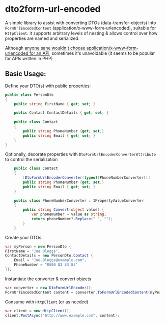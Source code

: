 # dto2form-url-encoded
A simple library to assist with converting DTOs (data-transfer-objects) into ```FormUrlEncodedContent``` (application/x-www-form-urlencoded), suitable for ```HttpClient```. It supports arbitrary levels of nesting & allows control over how properties are named and serialized. 

Although [anyone sane wouldn't choose application/x-www-form-urlencoded for an API](https://brandur.org/fragments/application-x-wwww-form-urlencoded), sometimes it's unavoidable (it seems to be popular for APIs written in PHP)

## Basic Usage:
Define your DTO(s) with public properties:

```C#
public class PersonDto
{
    public string FirstName { get; set; }

    public Contact ContactDetails { get; set; }
    
    public class Contact
    {
        public string PhoneNumber {get; set;}
        public string Email { get; set; }
    }
}
```

Optionally, decorate properties with ```DtoFormUrlEncoderConverterAttribute``` to control the serialization 

```C#
    public class Contact
    {
        [DtoFormUrlEncoderConverter(typeof(PhoneNumberConverter))]
        public string PhoneNumber {get; set;}
        public string Email { get; set; }
    }
    
    public class PhoneNumberConverter : IPropertyValueConverter
    {
        public string Convert(object value) {
            var phoneNumber = value as string;
            return phoneNumber?.Replace(" ", "");
        }    
    }

```

Create your DTOs:

```C#
var myPerson = new PersonDto {
FirstName = "Joe Bloggs",
ContactDetails = new PersonDto.Contact {
    Email = "Joe.Bloggs@example.com",
    PhoneNumber = "0800 83 83 83"
}};
```

Instantiate the converter & convert objects

```C#
var converter = new DtoFormUrlEncoder();
FormUrlEncodedContent content = converter.ToFormUrlEncodedContent(myPerson);
```

Consume with ```HttpClient``` (or as needed)
```C#
var client = new HttpClient();
client.PostAsync("http://www.example.com", content);
```

